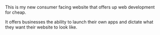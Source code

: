 This is my new consumer facing website that offers up web development for cheap. 

It offers businesses the ability to launch their own apps and dictate what they want their website to look like.
